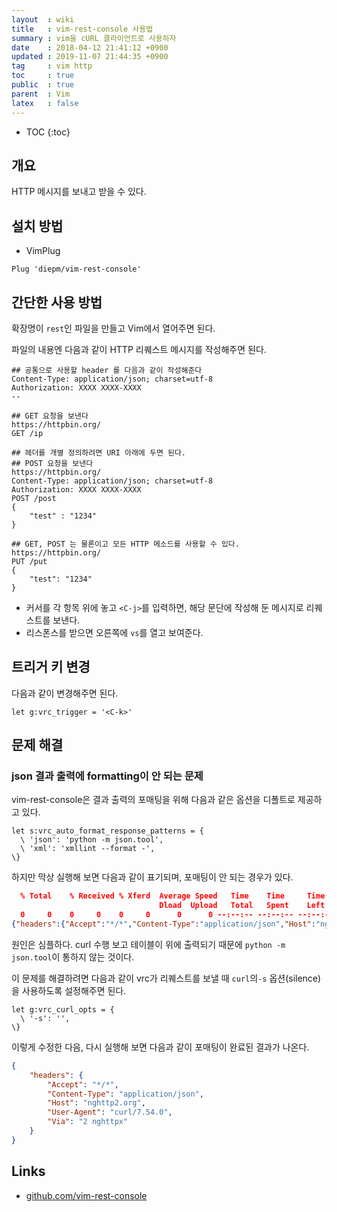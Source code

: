 ```yaml
---
layout  : wiki
title   : vim-rest-console 사용법
summary : vim을 cURL 클라이언트로 사용하자
date    : 2018-04-12 21:41:12 +0900
updated : 2019-11-07 21:44:35 +0900
tag     : vim http
toc     : true
public  : true
parent  : Vim
latex   : false
---
```

* TOC
{:toc}

## 개요

HTTP 메시지를 보내고 받을 수 있다.

## 설치 방법

* VimPlug

```viml
Plug 'diepm/vim-rest-console'
```

## 간단한 사용 방법

확장명이 `rest`인 파일을 만들고 Vim에서 열어주면 된다.

파일의 내용엔 다음과 같이 HTTP 리퀘스트 메시지를 작성해주면 된다.


```
## 공통으로 사용할 header 를 다음과 같이 작성해준다
Content-Type: application/json; charset=utf-8
Authorization: XXXX XXXX-XXXX
--

## GET 요청을 보낸다
https://httpbin.org/
GET /ip

## 헤더를 개별 정의하려면 URI 아래에 두면 된다.
## POST 요청을 보낸다
https://httpbin.org/
Content-Type: application/json; charset=utf-8
Authorization: XXXX XXXX-XXXX
POST /post
{
    "test" : "1234"
}

## GET, POST 는 물론이고 모든 HTTP 메소드를 사용할 수 있다.
https://httpbin.org/
PUT /put
{
    "test": "1234"
}
```

* 커서를 각 항목 위에 놓고 `<C-j>`를 입력하면, 해당 문단에 작성해 둔 메시지로 리퀘스트를 보낸다.
* 리스폰스를 받으면 오른쪽에 `vs`를 열고 보여준다.

## 트리거 키 변경

다음과 같이 변경해주면 된다.

```
let g:vrc_trigger = '<C-k>'
```

## 문제 해결

### json 결과 출력에 formatting이 안 되는 문제

vim-rest-console은 결과 출력의 포매팅을 위해 다음과 같은 옵션을 디폴트로 제공하고 있다.

```viml
let s:vrc_auto_format_response_patterns = {
  \ 'json': 'python -m json.tool',
  \ 'xml': 'xmllint --format -',
\}
```

하지만 막상 실행해 보면 다음과 같이 표기되며, 포매팅이 안 되는 경우가 있다.

```json
  % Total    % Received % Xferd  Average Speed   Time    Time     Time  Current
                                 Dload  Upload   Total   Spent    Left  Speed
  0     0    0     0    0     0      0      0 --:--:-- --:--:-- --:--:--     0100   129  100   129    0     0    146      0 --:--:-- --:--:-- --:--:--   146
{"headers":{"Accept":"*/*","Content-Type":"application/json","Host":"nghttp2.org","User-Agent":"curl/7.54.0","Via":"2 nghttpx"}}
```

원인은 심플하다. curl 수행 보고 테이블이 위에 출력되기 때문에 `python -m json.tool`이 통하지 않는 것이다.

이 문제를 해결하려면 다음과 같이 vrc가 리퀘스트를 보낼 때 `curl`의`-s` 옵션(silence)을 사용하도록 설정해주면 된다.

```viml
let g:vrc_curl_opts = {
  \ '-s': '',
\}
```

이렇게 수정한 다음, 다시 실행해 보면 다음과 같이 포매팅이 완료된 결과가 나온다.

```json
{
    "headers": {
        "Accept": "*/*",
        "Content-Type": "application/json",
        "Host": "nghttp2.org",
        "User-Agent": "curl/7.54.0",
        "Via": "2 nghttpx"
    }
}
```

## Links

* [github.com/vim-rest-console](https://github.com/diepm/vim-rest-console )

